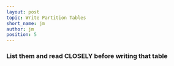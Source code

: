 ```yaml
---
layout: post
topic: Write Partition Tables
short_name: jm
author: jm
position: 5
---
```


### List them and read CLOSELY before writing that table
